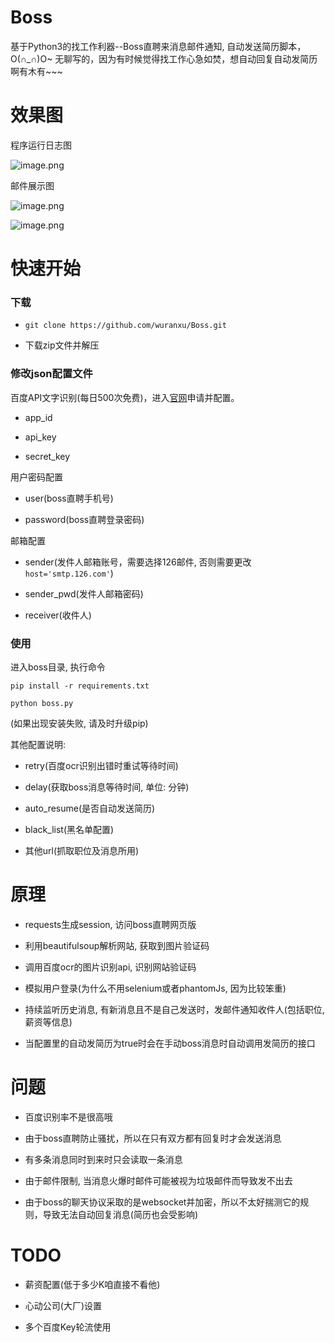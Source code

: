 # Boss
基于Python3的找工作利器--Boss直聘来消息邮件通知, 自动发送简历脚本，O(∩_∩)O~
无聊写的，因为有时候觉得找工作心急如焚，想自动回复自动发简历啊有木有~~~

# 效果图

程序运行日志图

![image.png](https://upload-images.jianshu.io/upload_images/6053915-8db6bc90ceb88015.png?imageMogr2/auto-orient/strip%7CimageView2/2/w/1240)

邮件展示图

![image.png](https://upload-images.jianshu.io/upload_images/6053915-2ff7b38430f459bd.png?imageMogr2/auto-orient/strip%7CimageView2/2/w/1240)

![image.png](https://upload-images.jianshu.io/upload_images/6053915-6aac0f3ca850444f.png?imageMogr2/auto-orient/strip%7CimageView2/2/w/1240)

# 快速开始

### 下载
- ```git clone https://github.com/wuranxu/Boss.git```

- 下载zip文件并解压

### 修改json配置文件

百度API文字识别(每日500次免费)，进入[官网](http://ai.baidu.com/tech/ocr/general)申请并配置。

- app_id

- api_key

- secret_key

用户密码配置

- user(boss直聘手机号)

- password(boss直聘登录密码)

邮箱配置

- sender(发件人邮箱账号，需要选择126邮件, 否则需要更改```host='smtp.126.com'```)

- sender_pwd(发件人邮箱密码)

- receiver(收件人)

### 使用

进入boss目录, 执行命令


```
pip install -r requirements.txt

python boss.py

```

(如果出现安装失败, 请及时升级pip)

其他配置说明:

- retry(百度ocr识别出错时重试等待时间)

- delay(获取boss消息等待时间, 单位: 分钟)

- auto_resume(是否自动发送简历)

- black_list(黑名单配置)

- 其他url(抓取职位及消息所用)

# 原理

- requests生成session, 访问boss直聘网页版

- 利用beautifulsoup解析网站, 获取到图片验证码

- 调用百度ocr的图片识别api, 识别网站验证码

- 模拟用户登录(为什么不用selenium或者phantomJs, 因为比较笨重)

- 持续监听历史消息, 有新消息且不是自己发送时，发邮件通知收件人(包括职位, 薪资等信息)

- 当配置里的自动发简历为true时会在手动boss消息时自动调用发简历的接口

# 问题

- 百度识别率不是很高哦

- 由于boss直聘防止骚扰，所以在只有双方都有回复时才会发送消息

- 有多条消息同时到来时只会读取一条消息

- 由于邮件限制, 当消息火爆时邮件可能被视为垃圾邮件而导致发不出去

- 由于boss的聊天协议采取的是websocket并加密，所以不太好揣测它的规则，导致无法自动回复消息(简历也会受影响)


# TODO

- 薪资配置(低于多少K咱直接不看他)

- 心动公司(大厂)设置

- 多个百度Key轮流使用

